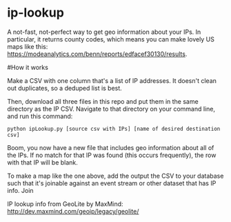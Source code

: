 ip-lookup
=================

A not-fast, not-perfect way to get geo information about your IPs. In particular, it returns county codes, which means you can make lovely US maps like this: https://modeanalytics.com/benn/reports/edfacef30130/results. 

#How it works

Make a CSV with one column that's a list of IP addresses. It doesn't clean out duplicates, so a deduped list is best.

Then, download all three files in this repo and put them in the same directory as the IP CSV. Navigate to that directory on your command line, and run this command:
    
    python ipLookup.py [source csv with IPs] [name of desired destination csv]

Boom, you now have a new file that includes geo information about all of the IPs. If no match for that IP was found (this occurs frequently), the row with that IP will be blank.

To make a map like the one above, add the output the CSV to your database such that it's joinable against an event stream or other dataset that has IP info. Join

IP lookup info from GeoLite by MaxMind: http://dev.maxmind.com/geoip/legacy/geolite/
